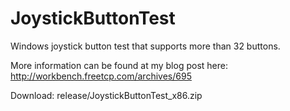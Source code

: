 JoystickButtonTest
==================

Windows joystick button test that supports more than 32 buttons.

More information can be found at my blog post here: http://workbench.freetcp.com/archives/695

Download: release/JoystickButtonTest_x86.zip
